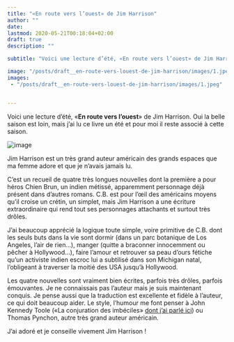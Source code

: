 ```yaml
---
title: "«En route vers l’ouest» de Jim Harrison"
author: ""
date: 
lastmod: 2020-05-21T00:18:04+02:00
draft: true
description: ""

subtitle: "Voici une lecture d’été, «En route vers l’ouest» de Jim Harrison. Oui la belle saison est loin, mais j’ai lu ce livre un été et pour moi il…"

image: "/posts/draft__en-route-vers-louest-de-jim-harrison/images/1.jpeg" 
images:
 - "/posts/draft__en-route-vers-louest-de-jim-harrison/images/1.jpeg"


---
```


Voici une lecture d’été, «**En route vers l’ouest**» de Jim Harrison. Oui la belle saison est loin, mais j’ai lu ce livre un été et pour moi il reste associé à cette saison.




![image](/posts/draft__en-route-vers-louest-de-jim-harrison/images/1.jpeg#layoutTextWidth)



Jim Harrison est un très grand auteur américain des grands espaces que ma femme adore et que je n’avais jamais lu.

C’est un recueil de quatre très longues nouvelles dont la première a pour héros Chien Brun, un indien métissé, apparemment personnage déjà présent dans d’autres romans. C.B. est pour l’œil des américains moyens qu’il croise un crétin, un simplet, mais Jim Harrison a une écriture extraordinaire qui rend tout ses personnages attachants et surtout très drôles. 

J’ai beaucoup apprécié la logique toute simple, voire primitive de C.B. dont les seuls buts dans la vie sont dormir (dans un parc botanique de Los Angeles, l’air de rien…), manger (quitte a braconner innocemment ou pêcher à Hollywood…), faire l’amour et retrouver sa peau d’ours fétiche qu’un activiste indien escroc lui a subtilisé dans son Michigan natal, l’obligeant à traverser la moitié des USA jusqu’à Hollywood.

Les quatre nouvelles sont vraiment bien écrites, parfois très drôles, parfois émouvantes. Je ne connaissais pas l’auteur mais je suis maintenant conquis. Je pense aussi que la traduction est excellente et fidèle à l’auteur, ce qui doit beaucoup aider. Le style, l’humour me font penser à John Kennedy Toole («La conjuration des imbéciles» [dont j’ai parlé ici](https://medium.com/les-lectures-de-farzad/la-conjuration-des-imb%C3%A9ciles-de-john-kennedy-toole-f232d2fc76f0)) ou Thomas Pynchon, autre très grand auteur américain. 

J’ai adoré et je conseille vivement Jim Harrison !
